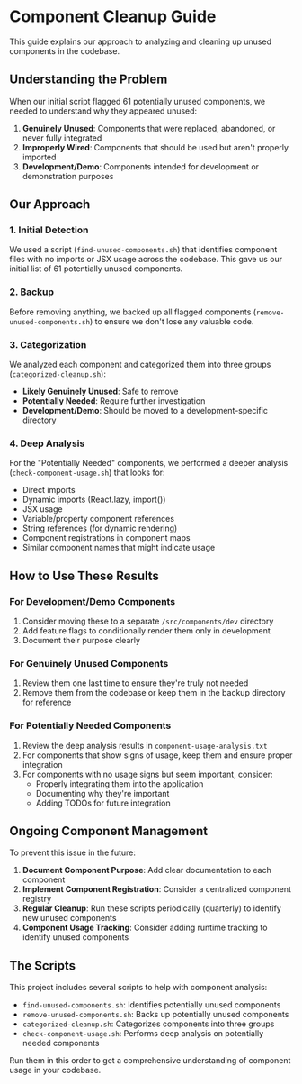 # Component Cleanup Guide

This guide explains our approach to analyzing and cleaning up unused components in the codebase.

## Understanding the Problem

When our initial script flagged 61 potentially unused components, we needed to understand why they appeared unused:

1. **Genuinely Unused**: Components that were replaced, abandoned, or never fully integrated
2. **Improperly Wired**: Components that should be used but aren't properly imported
3. **Development/Demo**: Components intended for development or demonstration purposes

## Our Approach

### 1. Initial Detection

We used a script (`find-unused-components.sh`) that identifies component files with no imports or JSX usage across the codebase. This gave us our initial list of 61 potentially unused components.

### 2. Backup

Before removing anything, we backed up all flagged components (`remove-unused-components.sh`) to ensure we don't lose any valuable code.

### 3. Categorization

We analyzed each component and categorized them into three groups (`categorized-cleanup.sh`):

- **Likely Genuinely Unused**: Safe to remove
- **Potentially Needed**: Require further investigation
- **Development/Demo**: Should be moved to a development-specific directory

### 4. Deep Analysis

For the "Potentially Needed" components, we performed a deeper analysis (`check-component-usage.sh`) that looks for:

- Direct imports
- Dynamic imports (React.lazy, import())
- JSX usage
- Variable/property component references
- String references (for dynamic rendering)
- Component registrations in component maps
- Similar component names that might indicate usage

## How to Use These Results

### For Development/Demo Components

1. Consider moving these to a separate `/src/components/dev` directory
2. Add feature flags to conditionally render them only in development
3. Document their purpose clearly

### For Genuinely Unused Components

1. Review them one last time to ensure they're truly not needed
2. Remove them from the codebase or keep them in the backup directory for reference

### For Potentially Needed Components

1. Review the deep analysis results in `component-usage-analysis.txt`
2. For components that show signs of usage, keep them and ensure proper integration
3. For components with no usage signs but seem important, consider:
   - Properly integrating them into the application
   - Documenting why they're important
   - Adding TODOs for future integration

## Ongoing Component Management

To prevent this issue in the future:

1. **Document Component Purpose**: Add clear documentation to each component
2. **Implement Component Registration**: Consider a centralized component registry
3. **Regular Cleanup**: Run these scripts periodically (quarterly) to identify new unused components
4. **Component Usage Tracking**: Consider adding runtime tracking to identify unused components

## The Scripts

This project includes several scripts to help with component analysis:

- `find-unused-components.sh`: Identifies potentially unused components
- `remove-unused-components.sh`: Backs up potentially unused components
- `categorized-cleanup.sh`: Categorizes components into three groups
- `check-component-usage.sh`: Performs deep analysis on potentially needed components

Run them in this order to get a comprehensive understanding of component usage in your codebase. 
